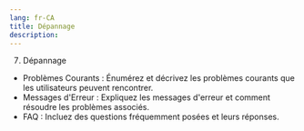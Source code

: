```yaml
---
lang: fr-CA
title: Dépannage
description:
---
```

7) Dépannage

- Problèmes Courants : Énumérez et décrivez les problèmes courants que les utilisateurs peuvent rencontrer.
- Messages d'Erreur : Expliquez les messages d'erreur et comment résoudre les problèmes associés.
- FAQ : Incluez des questions fréquemment posées et leurs réponses.
